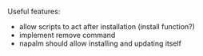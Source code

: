 Useful features:

 * allow scripts to act after installation (install function?)
 * implement remove command
 * napalm should allow installing and updating itself
